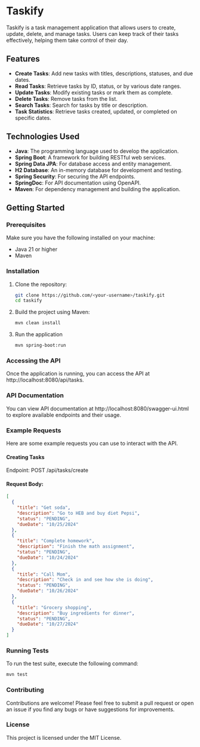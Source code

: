 # Taskify

Taskify is a task management application that allows users to create, update, delete, and manage tasks. Users can keep track of their tasks effectively, helping them take control of their day.

## Features

- **Create Tasks**: Add new tasks with titles, descriptions, statuses, and due dates.
- **Read Tasks**: Retrieve tasks by ID, status, or by various date ranges.
- **Update Tasks**: Modify existing tasks or mark them as complete.
- **Delete Tasks**: Remove tasks from the list.
- **Search Tasks**: Search for tasks by title or description.
- **Task Statistics**: Retrieve tasks created, updated, or completed on specific dates.

## Technologies Used

- **Java**: The programming language used to develop the application.
- **Spring Boot**: A framework for building RESTful web services.
- **Spring Data JPA**: For database access and entity management.
- **H2 Database**: An in-memory database for development and testing.
- **Spring Security**: For securing the API endpoints.
- **SpringDoc**: For API documentation using OpenAPI.
- **Maven**: For dependency management and building the application.

## Getting Started

### Prerequisites

Make sure you have the following installed on your machine:

- Java 21 or higher
- Maven

### Installation

1. Clone the repository:

   ```bash
   git clone https://github.com/<your-username>/taskify.git
   cd taskify

2. Build the project using Maven:
    ```bash
   mvn clean install
   
3. Run the application
   ```bash
   mvn spring-boot:run

### Accessing the API
Once the application is running, you can access the API at http://localhost:8080/api/tasks.

### API Documentation
You can view API documentation at http://localhost:8080/swagger-ui.html to explore available endpoints and their usage.

### Example Requests
Here are some example requests you can use to interact with the API.

#### Creating Tasks

Endpoint: POST /api/tasks/create

#### Request Body:
```json
[
  {
    "title": "Get soda",
    "description": "Go to HEB and buy diet Pepsi",
    "status": "PENDING",
    "dueDate": "10/25/2024"
  },
  {
    "title": "Complete homework",
    "description": "Finish the math assignment",
    "status": "PENDING",
    "dueDate": "10/24/2024"
  },
  {
    "title": "Call Mom",
    "description": "Check in and see how she is doing",
    "status": "PENDING",
    "dueDate": "10/26/2024"
  },
  {
    "title": "Grocery shopping",
    "description": "Buy ingredients for dinner",
    "status": "PENDING",
    "dueDate": "10/27/2024"
  }
]
```

### Running Tests
To run the test suite, execute the following command:
```bash
mvn test
```

### Contributing
Contributions are welcome! Please feel free to submit a pull request or open an issue if you find any bugs or have suggestions for improvements.

### License
This project is licensed under the MIT License.